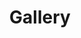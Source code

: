 ---
title: Gallery
media_order: 'wedding_1.jpg,wedding_2.jpg,wedding_3.jpg,wedding_4.jpg,wedding_5.jpg,wedding_6.jpg,Engagement_3.jpg,Engagement_1.jpg,Engagement_2.jpg,Maternity_3.jpg,Maternity_1.jpg,Maternity_2.jpg,Hijab_2.jpg,Hijab_1.jpg,Hijab_Wedding_3.jpg,Hijab_Wedding_1.jpg,Hijab_Wedding_2.jpg,Party_2.jpg,Party_1.jpg,Sweet_2.jpg,Sweet_1.jpg'
menu: gallery
twittercardoptions: summary
articleenabled: false
musiceventenabled: false
orgaenabled: false
orga:
    ratingValue: 2.5
orgaratingenabled: false
eventenabled: false
personenabled: false
restaurantenabled: false
restaurant:
    acceptsReservations: 'yes'
    priceRange: $
onpage_menu: true
filters:
    -
        name: Wedding
    -
        name: Hijab-Wedding
    -
        name: Engagement
    -
        name: Maternity
    -
        name: Sweet-17th
    -
        name: Hijab-Party
    -
        name: Party
gallery:
    -
        filter: Wedding
        image: wedding_1.jpg
        description: 'Wedding Makeup'
    -
        filter: Wedding
        image: wedding_2.jpg
        description: 'Wedding Makeup'
    -
        filter: Wedding
        image: wedding_3.jpg
        description: 'Wedding Makeup'
    -
        filter: Wedding
        image: wedding_4.jpg
        description: 'Wedding Makeup'
    -
        filter: Wedding
        image: wedding_5.jpg
        description: 'Wedding Makeup'
    -
        filter: Wedding
        image: wedding_6.jpg
        description: 'Wedding Makeup'
    -
        filter: Engagement
        image: Engagement_1.jpg
        description: 'Engagement Makeup / Makeup Tunangan'
    -
        filter: Engagement
        image: Engagement_2.jpg
        description: 'Engagement Makeup / Makeup Tunangan'
    -
        filter: Engagement
        image: Engagement_3.jpg
        description: 'Engagement Makeup / Makeup Tunangan'
    -
        filter: Hijab-Wedding
        image: Hijab_Wedding_1.jpg
        description: 'Makeup Hijab Wedding Manten Jawa'
    -
        filter: Hijab-Wedding
        image: Hijab_Wedding_2.jpg
        description: 'Makeup Hijab Wedding Manten Jawa'
    -
        filter: Hijab-Wedding
        image: Hijab_Wedding_3.jpg
        description: 'Makeup Hijab Wedding Manten Jawa'
    -
        filter: Maternity
        image: Maternity_1.jpg
        description: 'Marternity Makeup'
    -
        filter: Maternity
        image: Maternity_2.jpg
        description: 'Marternity Makeup'
    -
        filter: Maternity
        image: Maternity_3.jpg
        description: 'Marternity Makeup'
    -
        filter: Sweet-17th
        image: Sweet_1.jpg
        description: 'Sweet 17th Makeup'
    -
        filter: Sweet-17th
        image: Sweet_2.jpg
        description: 'Sweet 17th Makeup'
    -
        filter: Hijab-Party
        image: Hijab_1.jpg
        description: 'Hijab Makeup'
    -
        filter: Hijab-Party
        image: Hijab_2.jpg
        description: 'Hijab Makeup'
    -
        filter: Party
        image: Party_1.jpg
        description: 'Party Makeup'
    -
        filter: Party
        image: Party_1.jpg
        description: 'Party Makeup' 
---